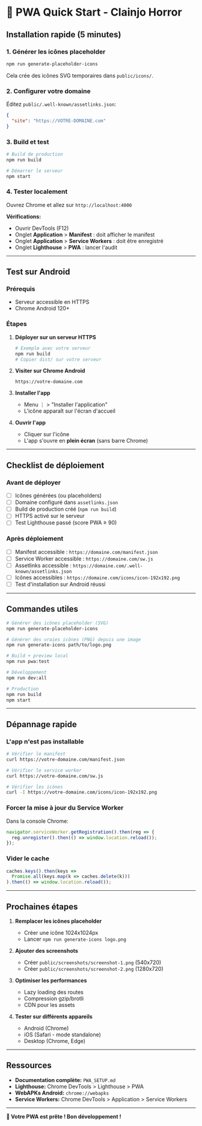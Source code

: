 # 🚀 PWA Quick Start - Clainjo Horror

## Installation rapide (5 minutes)

### 1. Générer les icônes placeholder

```bash
npm run generate-placeholder-icons
```

Cela crée des icônes SVG temporaires dans `public/icons/`.

### 2. Configurer votre domaine

Éditez `public/.well-known/assetlinks.json`:

```json
{
  "site": "https://VOTRE-DOMAINE.com"
}
```

### 3. Build et test

```bash
# Build de production
npm run build

# Démarrer le serveur
npm start
```

### 4. Tester localement

Ouvrez Chrome et allez sur `http://localhost:4000`

**Vérifications:**
- Ouvrir DevTools (F12)
- Onglet **Application** > **Manifest** : doit afficher le manifest
- Onglet **Application** > **Service Workers** : doit être enregistré
- Onglet **Lighthouse** > **PWA** : lancer l'audit

---

## Test sur Android

### Prérequis
- Serveur accessible en HTTPS
- Chrome Android 120+

### Étapes

1. **Déployer sur un serveur HTTPS**
   ```bash
   # Exemple avec votre serveur
   npm run build
   # Copier dist/ sur votre serveur
   ```

2. **Visiter sur Chrome Android**
   ```
   https://votre-domaine.com
   ```

3. **Installer l'app**
   - Menu ⋮ > "Installer l'application"
   - L'icône apparaît sur l'écran d'accueil

4. **Ouvrir l'app**
   - Cliquer sur l'icône
   - L'app s'ouvre en **plein écran** (sans barre Chrome)

---

## Checklist de déploiement

### Avant de déployer

- [ ] Icônes générées (ou placeholders)
- [ ] Domaine configuré dans `assetlinks.json`
- [ ] Build de production créé (`npm run build`)
- [ ] HTTPS activé sur le serveur
- [ ] Test Lighthouse passé (score PWA ≥ 90)

### Après déploiement

- [ ] Manifest accessible : `https://domaine.com/manifest.json`
- [ ] Service Worker accessible : `https://domaine.com/sw.js`
- [ ] Assetlinks accessible : `https://domaine.com/.well-known/assetlinks.json`
- [ ] Icônes accessibles : `https://domaine.com/icons/icon-192x192.png`
- [ ] Test d'installation sur Android réussi

---

## Commandes utiles

```bash
# Générer des icônes placeholder (SVG)
npm run generate-placeholder-icons

# Générer des vraies icônes (PNG) depuis une image
npm run generate-icons path/to/logo.png

# Build + preview local
npm run pwa:test

# Développement
npm run dev:all

# Production
npm run build
npm start
```

---

## Dépannage rapide

### L'app n'est pas installable

```bash
# Vérifier le manifest
curl https://votre-domaine.com/manifest.json

# Vérifier le service worker
curl https://votre-domaine.com/sw.js

# Vérifier les icônes
curl -I https://votre-domaine.com/icons/icon-192x192.png
```

### Forcer la mise à jour du Service Worker

Dans la console Chrome:

```javascript
navigator.serviceWorker.getRegistration().then(reg => {
  reg.unregister().then(() => window.location.reload());
});
```

### Vider le cache

```javascript
caches.keys().then(keys => 
  Promise.all(keys.map(k => caches.delete(k)))
).then(() => window.location.reload());
```

---

## Prochaines étapes

1. **Remplacer les icônes placeholder**
   - Créer une icône 1024x1024px
   - Lancer `npm run generate-icons logo.png`

2. **Ajouter des screenshots**
   - Créer `public/screenshots/screenshot-1.png` (540x720)
   - Créer `public/screenshots/screenshot-2.png` (1280x720)

3. **Optimiser les performances**
   - Lazy loading des routes
   - Compression gzip/brotli
   - CDN pour les assets

4. **Tester sur différents appareils**
   - Android (Chrome)
   - iOS (Safari - mode standalone)
   - Desktop (Chrome, Edge)

---

## Ressources

- **Documentation complète:** `PWA_SETUP.md`
- **Lighthouse:** Chrome DevTools > Lighthouse > PWA
- **WebAPKs Android:** `chrome://webapks`
- **Service Workers:** Chrome DevTools > Application > Service Workers

---

**🎉 Votre PWA est prête ! Bon développement !**
